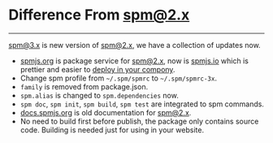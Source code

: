 # Difference From spm@2.x

---

[spm@3.x](https://github.com/spmjs/spm/tree/master) is new version of [spm@2.x](https://github.com/spmjs/spm/tree/2.x), we have a collection of updates now.

- [spmjs.org](https://spmjs.org) is package service for spm@2.x, now is [spmjs.io](http://spmjs.io) which is prettier and easier to [deploy in your compony](https://github.com/spmjs/spmjs.io/).
- Change spm profile from `~/.spm/spmrc` to `~/.spm/spmrc-3x`.
- `family` is removed from package.json.
- `spm.alias` is changed to `spm.dependencies` now.
- `spm doc`, `spm init`, `spm build`, `spm test` are integrated to spm commands.
- [docs.spmjs.org](http://docs.spmjs.org) is old documentation for spm@2.x.
- No need to build first before publish, the package only contains source code. Building is needed just for using in your website.
